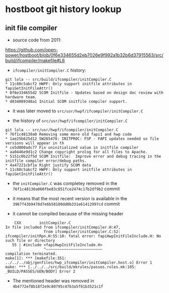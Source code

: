 # hostboot git history lookup

## init file compiler

* source code from 2011:

https://github.com/open-power/hostboot/blob/0f6e334655d2eb7026e9f992a1b32b6d37915563/src/build/ifcompiler/makefile#L6

* `ifcompiler/initCompiler.C` history:

```
git lola -- src/build/ifcompiler/initCompiler.C
* 11c80c5abcf2 HWPF: Only support initfile attributes in fapiGetInitFileAttr()
* 0f6e334655d2 SCOM Initfile - Updates based on design doc review with hardware team.
* d034089348a1 Initial SCOM initfile compiler support.
```

* it was later moved to `src/usr/hwpf/ifcompiler/initCompiler.C`

* the history of `src/usr/hwpf/ifcompiler/initCompiler.C`

```
git lola -- src/usr/hwpf/ifcompiler/initCompiler.C
* 76f1c48130a0 Removing some more old fapi1 and hwp code
* 1ae25b625d12 SW265478: INITPROC: FSP - FAPI updates needed so file versions will appear in th
* ce5d000adc77 Fix uninitialized value in initfile compiler
* aa0446e9d1c2 Change copyright prolog for all files to Apache.
* 5151c0b22f5d SCOM Initfile:  Improve error and debug tracing in the initfile compiler error/debug paths.
* 4a47221cbf1a Right justify SCOM data
* 11c80c5abcf2 HWPF: Only support initfile attributes in fapiGetInitFileAttr()
```

* the `initCompiler.C` was completey removed in the
  `76f1c48130a060fbe83c851fce2474c17b2df9b2` commit

* it means that the most recent version is available in the
  `3967f43b9478d7e6b58180dd0b331e61412997cd` commit

* it cannot be compiled because of the missing header

```
    CXX        initCompiler.C
In file included from ifcompiler/initCompiler.H:47,
                 from ifcompiler/initCompiler.C:52:
ifcompiler/initRpn.H:55:10: fatal error: fapiHwpInitFileInclude.H: No such file or directory
   55 | #include <fapiHwpInitFileInclude.H>
      |          ^~~~~~~~~~~~~~~~~~~~~~~~~~
compilation terminated.
make[1]: *** [makefile:351: ../../../obj/genfiles/hwp_ifcompiler/initCompiler.host.o] Error 1
make: *** [../../../src/build/mkrules/passes.rules.mk:105: _BUILD/PASSES/GEN/BODY] Error 2
```

* The mentioned header was removed in `4b4772ef8b18f2e9c80795c47b3a5f81b3521c1f`
